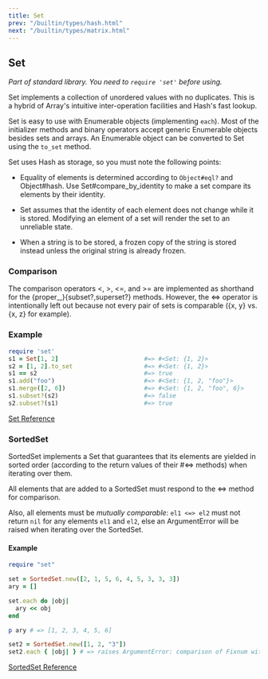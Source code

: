 ```yaml
---
title: Set
prev: "/builtin/types/hash.html"
next: "/builtin/types/matrix.html"
---
```


## Set[](#set)

*Part of standard library. You need to `require 'set'` before using.*

Set implements a collection of unordered values with no duplicates. This
is a hybrid of Array's intuitive inter-operation facilities and Hash's
fast lookup.

Set is easy to use with Enumerable objects (implementing `each`). Most
of the initializer methods and binary operators accept generic
Enumerable objects besides sets and arrays. An Enumerable object can be
converted to Set using the `to_set` method.

Set uses Hash as storage, so you must note the following points:

* Equality of elements is determined according to `Object#eql?` and
  Object#hash. Use Set#compare\_by\_identity to make a set compare its
  elements by their identity.

* Set assumes that the identity of each element does not change while it
  is stored. Modifying an element of a set will render the set to an
  unreliable state.

* When a string is to be stored, a frozen copy of the string is stored
  instead unless the original string is already frozen.

### Comparison[](#comparison)

The comparison operators <, >, <=, and >= are implemented as shorthand
for the \{proper\_,}\{subset?,superset?} methods. However, the <=>
operator is intentionally left out because not every pair of sets is
comparable (\{x, y} vs. \{x, z} for example).

### Example[](#example)


```ruby
require 'set'
s1 = Set[1, 2]                        #=> #<Set: {1, 2}>
s2 = [1, 2].to_set                    #=> #<Set: {1, 2}>
s1 == s2                              #=> true
s1.add("foo")                         #=> #<Set: {1, 2, "foo"}>
s1.merge([2, 6])                      #=> #<Set: {1, 2, "foo", 6}>
s1.subset?(s2)                        #=> false
s2.subset?(s1)                        #=> true
```

<a href='https://ruby-doc.org/stdlib-2.7.0/libdoc/set/rdoc/Set.html'
class='ruby-doc remote' target='_blank'>Set Reference</a>



### SortedSet[](#sortedset)

SortedSet implements a Set that guarantees that its elements are yielded
in sorted order (according to the return values of their #<=> methods)
when iterating over them.

All elements that are added to a SortedSet must respond to the <=>
method for comparison.

Also, all elements must be *mutually comparable*\: `el1 <=> el2` must
not return `nil` for any elements `el1` and `el2`, else an ArgumentError
will be raised when iterating over the SortedSet.

#### Example[](#example)


```ruby
require "set"

set = SortedSet.new([2, 1, 5, 6, 4, 5, 3, 3, 3])
ary = []

set.each do |obj|
  ary << obj
end

p ary # => [1, 2, 3, 4, 5, 6]

set2 = SortedSet.new([1, 2, "3"])
set2.each { |obj| } # => raises ArgumentError: comparison of Fixnum with String failed
```

<a
href='https://ruby-doc.org/stdlib-2.7.0/libdoc/set/rdoc/SortedSet.html'
class='ruby-doc remote' target='_blank'>SortedSet Reference</a>

